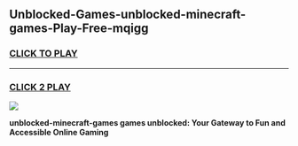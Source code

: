 
## Unblocked-Games-unblocked-minecraft-games-Play-Free-mqigg
<h3>
<a href="https://premium76.site?title=unblocked-minecraft-games&ref=22A">CLICK TO PLAY</a></h3>
<hr>

<h3>
<a href="https://premium76.site?title=unblocked-minecraft-games&ref=22A">CLICK 2 PLAY</a>
  
</h3>

<a href="https://premium76.site?title=unblocked-minecraft-games&ref=22A"><img src="https://clearcache.store/games.png"></a>


**unblocked-minecraft-games games unblocked: Your Gateway to Fun and Accessible Online Gaming**
